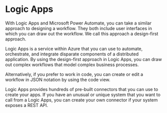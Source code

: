 # Logic Apps

With Logic Apps and Microsoft Power Automate, you can take a similar approach to designing a workflow. They both include user interfaces in which you can draw out the workflow. We call this approach a design-first approach.

Logic Apps is a service within Azure that you can use to automate, orchestrate, and integrate disparate components of a distributed application. By using the design-first approach in Logic Apps, you can draw out complex workflows that model complex business processes.

Alternatively, if you prefer to work in code, you can create or edit a workflow in JSON notation by using the code view.

Logic Apps provides hundreds of pre-built connectors that you can use to create your apps. If you have an unusual or unique system that you want to call from a Logic Apps, you can create your own connector if your system exposes a REST API.
